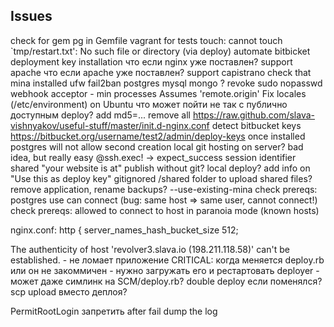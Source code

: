 ## Issues

check for gem pg in Gemfile
vagrant for tests
touch: cannot touch `tmp/restart.txt': No such file or directory (via deploy)
automate bitbicket deployment key installation
что если nginx уже поставлен?
support apache
что если apache уже поставлен?
support capistrano
check that mina installed
ufw
fail2ban
postgres
mysql
mongo ?
revoke sudo nopasswd
webhook acceptor - min processes
Assumes 'remote.origin'
Fix locales (/etc/environment) on Ubuntu
что может пойти не так с публично доступным deploy? add md5=...
remove all https://raw.github.com/slava-vishnyakov/useful-stuff/master/init.d-nginx.conf
detect bitbucket keys https://bitbucket.org/username/test2/admin/deploy-keys
once installed postgres will not allow second creation
local git hosting on server? bad idea, but really easy
@ssh.exec! -> expect_success
session identifier shared
"your website is at"
publish without git? local deploy?
add info on "Use this as deploy key"
gitignored /shared folder to upload shared files?
remove application, rename
backups?
--use-existing-mina
check prereqs: postgres use can connect (bug: same host => same user, cannot connect!)
check prereqs: allowed to connect to host in paranoia mode (known hosts)

nginx.conf: http { server_names_hash_bucket_size 512;

The authenticity of host 'revolver3.slava.io (198.211.118.58)' can't be established.  - не ломает приложение
CRITICAL: когда меняется deploy.rb или он не закоммичен - нужно загружать его и рестартовать deployer - может даже симлинк на SCM/deploy.rb? double deploy если поменялся? scp upload вместо деплоя?

PermitRootLogin запретить
after fail dump the log

